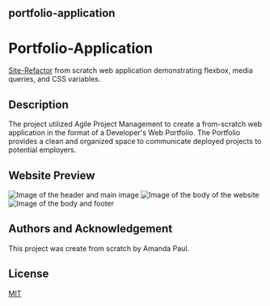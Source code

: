 ## portfolio-application
# Portfolio-Application

[Site-Refactor](https://amandapaul1223.github.io/site-refactor/) from scratch web application demonstrating flexbox, media queries, and CSS variables.  

## Description

The project utilized Agile Project Management to create a from-scratch web application in the format of a Developer's Web Portfolio. The Portfolio provides a clean and organized space to communicate deployed projects to potential employers. 

## Website Preview

![Image of the header and main image](https://github.com/amandapaul1223/site-refactor/blob/e0fb8e050dbe973a416e6ca833bf438826bd66bb/assets/images/Page%201.png)
![Image of the body of the website](https://github.com/amandapaul1223/site-refactor/blob/e0fb8e050dbe973a416e6ca833bf438826bd66bb/assets/images/Page%202.png)
![Image of the body and footer](https://github.com/amandapaul1223/site-refactor/blob/7d9d00b739a4bf33611d95b8ba3663aa9e320c39/assets/images/Page%203.png)

## Authors and Acknowledgement

This project was create from scratch by Amanda Paul. 

## License
[MIT](https://choosealicense.com/licenses/mit/)
